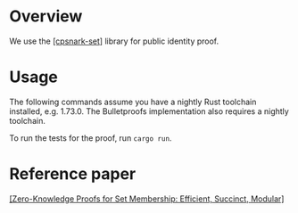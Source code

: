 # Overview

We use the [\[cpsnark-set\]](https://github.com/kobigurk/cpsnarks-set) library for public identity proof.

# Usage

The following commands assume you have a nightly Rust toolchain installed, e.g. 1.73.0. The Bulletproofs implementation also requires a nightly toolchain.

To run the tests for the proof, run `cargo run`.

# Reference paper

[\[Zero-Knowledge Proofs for Set Membership: Efficient, Succinct, Modular\]](https://eprint.iacr.org/2019/1255.pdf)

